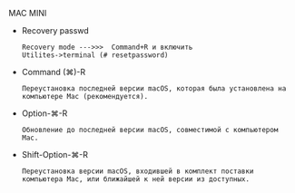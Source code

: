 MAC MINI

- Recovery passwd
  ```
  Recovery mode --->>>  Command+R и включить
  Utilites->terminal (# resetpassword)
  ```





- Command (⌘)-R
  ```
  Переустановка последней версии macOS, которая была установлена на компьютере Mac (рекомендуется).
  ``` 
- Option-⌘-R
  ```
  Обновление до последней версии macOS, совместимой с компьютером Mac.
  ```
- Shift-Option-⌘-R
  ```
  Переустановка версии macOS, входившей в комплект поставки компьютера Mac, или ближайшей к ней версии из доступных.
  ```

